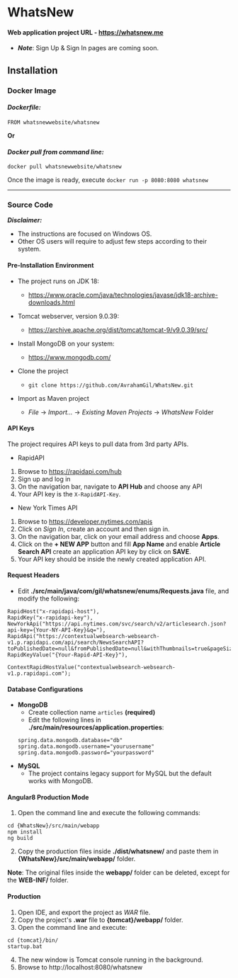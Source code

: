 # WhatsNew

#### Web application project URL - https://whatsnew.me
- ***Note***: Sign Up & Sign In pages are coming soon.

## Installation

### Docker Image
#### *Dockerfile:*

```
FROM whatsnewwebsite/whatsnew
```
**Or**
#### *Docker pull from command line:*
```
docker pull whatsnewwebsite/whatsnew
```

Once the image is ready, execute `docker run -p 8080:8080 whatsnew`

---
### Source Code

***Disclaimer:***
- The instructions are focused on Windows OS.
- Other OS users will require to adjust few steps according to their system.

#### Pre-Installation Environment

- The project runs on JDK 18:
    - https://www.oracle.com/java/technologies/javase/jdk18-archive-downloads.html

- Tomcat webserver, version 9.0.39:
    - https://archive.apache.org/dist/tomcat/tomcat-9/v9.0.39/src/

- Install MongoDB on your system:
    - https://www.mongodb.com/

- Clone the project
    - `git clone https://github.com/AvrahamGil/WhatsNew.git`


- Import as Maven project
    - *File* -> *Import...* -> *Existing Maven Projects* -> *WhatsNew* Folder


####  API Keys
The project requires API keys to pull data from 3rd party APIs.
- RapidAPI
1) Browse to https://rapidapi.com/hub
2) Sign up and log in
2) On the navigation bar, navigate to **API Hub** and choose any API
4) Your API key is the `X-RapidAPI-Key`.

- New York Times API

1) Browse to https://developer.nytimes.com/apis
2) Click on *Sign In*, create an account and then sign in.
3) On the navigation bar, click on your email address and choose **Apps**.
4) Click on the **+ NEW APP** button and fill **App Name** and enable **Article Search API** create an application API key by click on **SAVE**.
5) Your API key should be inside the newly created application API.



####  Request Headers
- Edit **./src/main/java/com/gil/whatsnew/enums/Requests.java** file, and modify the following:

```
RapidHost("x-rapidapi-host"),
RapidKey("x-rapidapi-key"),
NewYorkApi("https://api.nytimes.com/svc/search/v2/articlesearch.json?api-key={Your-NY-API-Key}&q="),
RapidApi("https://contextualwebsearch-websearch-v1.p.rapidapi.com/api/search/NewsSearchAPI?toPublishedDate=null&fromPublishedDate=null&withThumbnails=true&pageSize=15&autoCorrect=false&pageNumber=1&q="),
RapidKeyValue("{Your-Rapid-API-Key}"),

ContextRapidHostValue("contextualwebsearch-websearch-v1.p.rapidapi.com");
```

####  Database Configurations

-  **MongoDB**
    - Create collection name `articles` ****(required)****
    - Edit the following lines in **./src/main/resources/application.properties**:
     ```
    spring.data.mongodb.database="db"
    spring.data.mongodb.username="yourusername"
    spring.data.mongodb.password="yourpassword"

-  **MySQL**
    - The project contains legacy support for MySQL but the default works with MongoDB.

####  Angular8 Production Mode
1) Open the command line and execute the following commands:
```
cd {WhatsNew}/src/main/webapp
npm install
ng build
```
2) Copy the production files inside **./dist/whatsnew/** and paste them in **{WhatsNew}/src/main/webapp/** folder.

**Note**: The original files inside the **webapp/** folder can be deleted, except for the **WEB-INF/** folder.

#### Production
1) Open IDE, and export the project as *WAR* file.
2) Copy the project's **.war** file to **{tomcat}/webapp/** folder.
3) Open the command line and execute:
```
cd {tomcat}/bin/
startup.bat
```
4) The new window is Tomcat console running in the background.
5) Browse to http://localhost:8080/whatsnew
